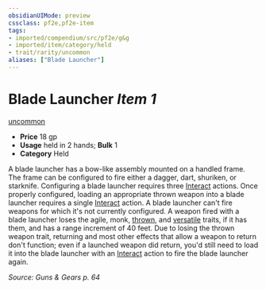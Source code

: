 ```yaml
---
obsidianUIMode: preview
cssclass: pf2e,pf2e-item
tags:
- imported/compendium/src/pf2e/g&g
- imported/item/category/held
- trait/rarity/uncommon
aliases: ["Blade Launcher"]
---
```

# Blade Launcher *Item 1*  
[uncommon](uncommon.md)  

- **Price** 18 gp
- **Usage** held in 2 hands; **Bulk** 1
- **Category** Held

A blade launcher has a bow-like assembly mounted on a handled frame. The frame can be configured to fire either a dagger, dart, shuriken, or starknife. Configuring a blade launcher requires three [Interact](interact.md) actions. Once properly configured, loading an appropriate thrown weapon into a blade launcher requires a single [Interact](interact.md) action. A blade launcher can't fire weapons for which it's not currently configured. A weapon fired with a blade launcher loses the agile, monk, [thrown](thrown.md), and [versatile](versatile.md) traits, if it has them, and has a range increment of 40 feet. Due to losing the thrown weapon trait, returning and most other effects that allow a weapon to return don't function; even if a launched weapon did return, you'd still need to load it into the blade launcher with an [Interact](interact.md) action to fire the blade launcher again.

*Source: Guns & Gears p. 64*